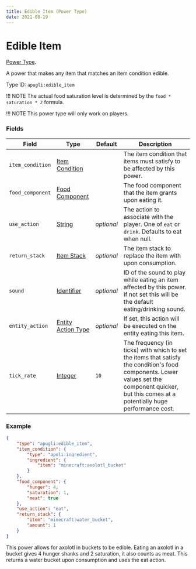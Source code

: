```yaml
---
title: Edible Item (Power Type)
date: 2021-08-19
---
```


# Edible Item

[Power Type](../power_types.md).

A power that makes any item that matches an item condition edible.

Type ID: `apugli:edible_item`

!!! NOTE
    The actual food saturation level is determined by the `food * saturation * 2` formula.

!!! NOTE
    This power type will only work on players.

### Fields

Field  | Type | Default | Description
-------|------|---------|-------------
`item_condition` | [Item Condition](https://origins.readthedocs.io/en/latest/types/item_condition_types/) |  | The item condition that items must satisfy to be affected by this power.
`food_component` | [Food Component](../data_types/food_component.md) | | The food component that the item grants upon eating it.
`use_action` | [String](https://origins.readthedocs.io/en/latest/types/data_types/string/) | *optional* | The action to associate with the player. One of `eat` or `drink`. Defaults to eat when null.
`return_stack` | [Item Stack](https://origins.readthedocs.io/en/latest/types/data_types/item_stack/) | *optional* | The item stack to replace the item with upon consumption.
`sound` | [Identifier](https://origins.readthedocs.io/en/latest/types/data_types/identifier/) | *optional* | ID of the sound to play while eating an item affected by this power. If not set this will be the default eating/drinking sound.
`entity_action` | [Entity Action Type](https://origins.readthedocs.io/en/latest/types/entity_action_types/) | *optional* | If set, this action will be executed on the entity eating this item.
`tick_rate` | [Integer](https://origins.readthedocs.io/en/latest/types/data_types/integer/) | `10` | The frequency (in ticks) with which to set the items that satisfy the condition's food components. Lower values set the component quicker, but this comes at a potentially huge performance cost.

### Example
```json
{
    "type": "apugli:edible_item",
    "item_condition": {
        "type": "apoli:ingredient",
        "ingredient": {
            "item": "minecraft:axolotl_bucket"
        }
    },
    "food_component": {
        "hunger": 4,
        "saturation": 1,
        "meat": true
    },
    "use_action": "eat",
    "return_stack": {
        "item": "minecraft:water_bucket",
        "amount": 1
    }
}
```
This power allows for axolotl in buckets to be edible. Eating an axolotl in a bucket gives 4 hunger shanks and 2 saturation, it also counts as meat. This returns a water bucket upon consumption and uses the eat action.